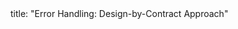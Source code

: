 <frontmatter>
title: "Error Handling: Design-by-Contract Approach"
</frontmatter>

<include src="navbar.md" boilerplate />

<include src="container-inPage-asFlat.md" boilerplate />